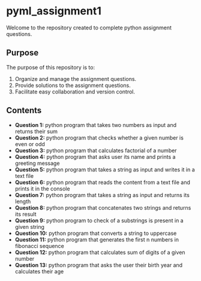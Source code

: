 # pyml_assignment1
Welcome to the repository created to complete python assignment questions.

## Purpose

The purpose of this repository is to:

1. Organize and manage the assignment questions.
2. Provide solutions to the assignment questions.
3. Facilitate easy collaboration and version control.

## Contents

- **Question 1:** python program that takes two numbers as input and returns their sum
- **Question 2:** python program that checks whether a given number is even or odd
- **Question 3:** python program that calculates factorial of a number
- **Question 4:** python program that asks user its name and prints a greeting message
- **Question 5:** python program that takes a string as input and writes it in a text file
- **Question 6:** python program that reads the content from a text file and prints it in the console
- **Question 7:** python program that takes a string as input and returns its length
- **Question 8:** python program that concatenates two strings and returns its result
- **Question 9:** python program to check of a substrings is present in a given string
- **Question 10:** python program that converts a string to uppercase
- **Question 11:** python program that generates the first n numbers in fibonacci sequence
- **Question 12:** python program that calculates sum of digits of a given number
- **Question 13:** python program that asks the user their birth year and calculates their age
  
  
